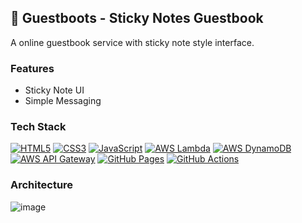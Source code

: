 ## 📝 Guestboots - Sticky Notes Guestbook

A online guestbook service with sticky note style interface.

### Features

- Sticky Note UI
- Simple Messaging

### Tech Stack
[![HTML5](https://img.shields.io/badge/-HTML5-E34F26?style=flat&logo=html5&logoColor=white)](https://developer.mozilla.org/en-US/docs/Web/HTML)
[![CSS3](https://img.shields.io/badge/-CSS3-1572B6?style=flat&logo=css3&logoColor=white)](https://developer.mozilla.org/en-US/docs/Web/CSS)
[![JavaScript](https://img.shields.io/badge/-JavaScript-F7DF1E?style=flat&logo=javascript&logoColor=black)](https://developer.mozilla.org/en-US/docs/Web/JavaScript)
[![AWS Lambda](https://img.shields.io/badge/-AWS%20Lambda-FF9900?style=flat&logo=awslambda&logoColor=white)](https://aws.amazon.com/lambda/)
[![AWS DynamoDB](https://img.shields.io/badge/-AWS%20DynamoDB-4053D6?style=flat&logo=amazondynamodb&logoColor=white)](https://aws.amazon.com/dynamodb/)
[![AWS API Gateway](https://img.shields.io/badge/-AWS%20API%20Gateway-FF4F8B?style=flat&logo=amazonapigateway&logoColor=white)](https://aws.amazon.com/api-gateway/)
[![GitHub Pages](https://img.shields.io/badge/-GitHub%20Pages-222222?style=flat&logo=github&logoColor=white)](https://pages.github.com/)
[![GitHub Actions](https://img.shields.io/badge/-GitHub%20Actions-2088FF?style=flat&logo=githubactions&logoColor=white)](https://github.com/features/actions)

### Architecture

![image](https://github.com/user-attachments/assets/e15141e0-185d-4b98-981a-c9dc7886bf0a)

